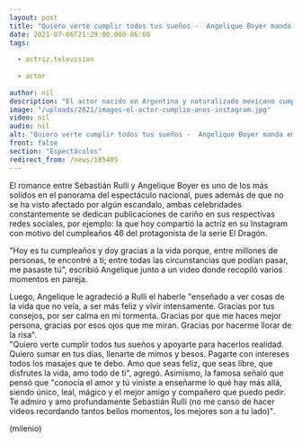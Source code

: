 ```yaml
---
layout: post
title: "Quiero verte cumplir todos tus sueños -  Angelique Boyer manda emotivo mensaje a Sebastián Rulli por su cumpleaños"
date: 2021-07-06T21:29:00.000-06:00
tags:
  
  - actriz.television
  
  - actor
  
author: nil
description: "El actor nacido en Argentina y naturalizado mexicano cumplió 46 años este martes; así lo felicitó su pareja a través de Instagram. "
image: "/uploads/2021/images-el-actor-cumplio-anos-instagram.jpg"
video: nil
audio: nil
alt: "Quiero verte cumplir todos tus sueños -  Angelique Boyer manda emotivo mensaje a Sebastián Rulli por su cumpleaños"
front: false
section: "Espectáculos"
redirect_from: /news/185405
---
```


El romance entre Sebastián Rulli y Angelique Boyer es uno de los más solidos en el panorama del espectáculo nacional, pues además de que no se ha visto afectado por algún escandalo, ambas celebridades constantemente se dedican publicaciones de cariño en sus respectivas redes sociales, por ejemplo: la que hoy compartió la actriz en su Instagram con motivo del cumpleaños 46 del protagonista de la serie El Dragón. 

"Hoy es tu cumpleaños y doy gracias a la vida porque, entre millones de personas, te encontré a ti; entre todas las circunstancias que podían pasar, me pasaste tú", escribió Angelique junto a un video donde recopiló varios momentos en pareja.  

Luego, Angelique le agradeció a Rulli el haberle "enseñado a ver cosas de la vida que no veía, a ser más feliz y vivir intensamente. Gracias por tus consejos, por ser calma en mi tormenta. Gracias por que me haces mejor persona, gracias por esos ojos que me miran. Gracias por hacerme llorar de la risa".  
"Quiero verte cumplir todos tus sueños y apoyarte para hacerlos realidad. Quiero sumar en tus días, llenarte de mimos y besos. Pagarte con intereses todos los masajes que te debo. Amo que seas feliz, que seas libre, que disfrutes la vida, amo todo de ti", agregó.  Asimismo, la famosa señaló que pensó que "conocía el amor y tú viniste a enseñarme lo qué hay más allá, siendo único, leal, mágico y el mejor amigo y compañero que puedo pedir. Te admiro y amo profundamente Sebastián Rulli (no me canso de hacer videos recordando tantos bellos momentos, los mejores son a tu lado)". 

(milenio)
